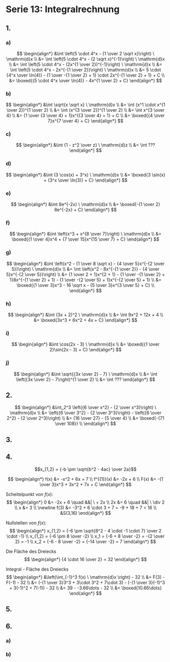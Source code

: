 # Serie 13: Integralrechnung

## 1.

### a)

$$
\begin{align*}
  &\int \left(5 \cdot 4^x - {1 \over 2 \sqrt x}\right) \ \mathrm{d}x \\
  &= \int \left(5 \cdot 4^x - (2 \sqrt x)^{-1}\right) \ \mathrm{d}x \\
  &= \int \left(5 \cdot 4^x - (2x^{1 \over 2})^{-1}\right) \ \mathrm{d}x \\
  &= \int \left(5 \cdot 4^x - 2x^{-{1 \over 2}}\right) \ \mathrm{d}x \\
  &= 5 \cdot {4^x \over \ln(4)} - {1 \over -{1 \over 2} + 1} \cdot 2x^{-{1 \over 2} + 1} + C \\
  &= \boxed{{5 \cdot 4^x \over \ln(4)} - 4x^{1 \over 2} + C}
\end{align*}
$$

### b)

$$
\begin{align*}
  &\int \sqrt{x \sqrt x} \ \mathrm{d}x \\
  &= \int (x^1 \cdot x^{1 \over 2})^{1 \over 2} \\
  &= \int (x^{3 \over 2})^{1 \over 2} \\
  &= \int x^{3 \over 4} \\
  &= {1 \over {3 \over 4} + 1}x^{{3 \over 4} + 1} + C \\
  &= \boxed{{4 \over 7}x^{7 \over 4} + C}
\end{align*}
$$

### c)

$$
\begin{align*}
  &\int {1 - z^2 \over z} \ \mathrm{d}z \\
  &= \int ???
\end{align*}
$$

### d)

$$
\begin{align*}
  &\int (3 \cos(x) + 3^x) \ \mathrm{d}x \\
  &= \boxed{3 \sin(x) + {3^x \over \ln(3)} + C}
\end{align*}
$$

### e)

$$
\begin{align*}
  &\int 8e^{-2x} \ \mathrm{d}x \\
  &= \boxed{-{1 \over 2} 8e^{-2x} + C}
\end{align*}
$$

### f)

$$
\begin{align*}
  &\int \left(x^3 + x^{8 \over 7}\right) \ \mathrm{d}x \\
  &= \boxed{{1 \over 4}x^4 + {7 \over 15}x^{15 \over 7} + C}
\end{align*}
$$

### g)

$$
\begin{align*}
  &\int \left(x^2 - {1 \over 8 \sqrt x} - {4 \over 5}x^{-{2 \over 5}}\right) \ \mathrm{d}x \\
  &= \int \left(x^2 - 8x^{-{1 \over 2}} - {4 \over 5}x^{-{2 \over 5}}\right) \\
  &= {1 \over 2 + 1}x^{2 + 1} - {1 \over -{1 \over 2} + 1}8x^{-{1 \over 2} + 1} - {1 \over -{2 \over 5} + 1}x^{-{2 \over 5} + 1} \\
  &= \boxed{{1 \over 3}x^3 - 16 \sqrt x - {5 \over 3}x^{3 \over 5} + C} \\
\end{align*}
$$

### h)

$$
\begin{align*}
  &\int (3x + 2)^2 \ \mathrm{d}x \\
  &= \int 9x^2 + 12x + 4 \\
  &= \boxed{3x^3 + 6x^2 + 4x + C}
\end{align*}
$$

### i)

$$
\begin{align*}
  &\int \cos(2x - 3) \ \mathrm{d}x \\
  &= \boxed{{1 \over 2}\sin(2x - 3) + C}
\end{align*}
$$

### j)

$$
\begin{align*}
  &\int \sqrt{{3x \over 2} - 7} \ \mathrm{d}x \\
  &= \int \left({3x \over 2} - 7\right)^{1 \over 2} \\
  &= \int ???
\end{align*}
$$

## 2.

$$
\begin{align*}
  &\int_2^3 \left({6 \over x^2} - {2 \over x^3}\right) \ \mathrm{d}x \\
  &= \left({6 \over 3^2} - {2 \over 3^3}\right) - \left({6 \over 2^2} - {2 \over 2^3}\right) \\
  &= {16 \over 27} - {5 \over 4} \\
  &= \boxed{-{71 \over 108}} \\
\end{align*}
$$

## 3.

## 4.

$$x_{1,2} = {-b \pm \sqrt{b^2 - 4ac} \over 2a}$$

$$
\begin{align*}
  f(x) &= -x^2 + 6x + 7 \\
  f^{(1)}(x) &= -2x + 6 \\
  F(x) &= -{1 \over 3}x^3 + 3x^2 + 7x + C
\end{align*}
$$

Scheitelpunkt von $f(x)$:
$$
\begin{align*}
  0 &= -2x + 6 \quad &&| \ + 2x \\
  2x &= 6 \quad &&| \ \div 2 \\
  x &= 3 \\
  \newline
  f(3) &= -3^2 + 6 \cdot 3 + 7 = -9 + 18 + 7 = 16 \\
  &S(3,16)
\end{align*}
$$

Nullstellen von $f(x)$:
$$
\begin{align*}
  x_{1,2} = {-6 \pm \sqrt{6^2 - 4 \cdot -1 \cdot 7} \over 2 \cdot -1} \\
  x_{1,2} = {-6 \pm 8 \over -2} \\
  x_1 = {-6 + 8 \over -2} = -{2 \over 2} = -1 \\
  x_2 = {-6 - 8 \over -2} = {-14 \over -2} = 7
\end{align*}
$$

Die Fläche des Dreiecks
$$
\begin{align*}
  {4 \cdot 16 \over 2} = 32
\end{align*}
$$

Integral - Fläche des Dreiecks
$$
\begin{align*}
  &\left(\int_{-1}^3 f(x) \ \mathrm{d}x \right) - 32 \\
  &= F(3) - F(-1) - 32 \\
  &= (-{1 \over 3}3^3 + 3\cdot 3^2 + 7\cdot 3) - (-{1 \over 3}(-1)^3 + 3(-1)^2 + 7(-1)) - 32 \\
  &= 39 - -3.66\dots - 32 \\
  &= \boxed{10.66\dots}
\end{align*}
$$

## 5.

## 6.

### a)

### b)
